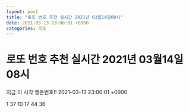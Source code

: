 ```yaml
---
layout: post
title: "로또 번호 추천 실시간 2021년 03월14일08시"
date: 2021-03-13 23:00:01 +0900
categories: 로또
---
```


# 로또 번호 추천 실시간 2021년 03월14일08시

지금 이 시각 행운번호!! 2021-03-13 23:00:01 +0900

 1  37  10  17  44  36 

